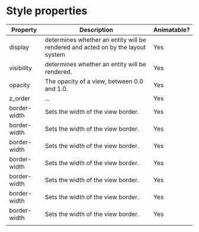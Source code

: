 # Style properties



| Property         | Description                               | Animatable? |
|------------------|-------------------------------------------|-------------|
| display | determines whether an entity will be rendered and acted on by the layout system    | Yes         |
| visibility     | determines whether an entity will be rendered.        | Yes         |
| opacity     | The opacity of a view, between 0.0 and 1.0.        | Yes         |
| z_order     | ...        | Yes         |
| border-width     | Sets the width of the view border.        | Yes         |
| border-width     | Sets the width of the view border.        | Yes         |
| border-width     | Sets the width of the view border.        | Yes         |
| border-width     | Sets the width of the view border.        | Yes         |
| border-width     | Sets the width of the view border.        | Yes         |
| border-width     | Sets the width of the view border.        | Yes         |
| border-width     | Sets the width of the view border.        | Yes         |
|                  |                                           |             |